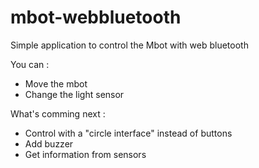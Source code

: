 # mbot-webbluetooth
Simple application to control the Mbot with web bluetooth

You can : 
* Move the mbot
* Change the light sensor

What's comming next : 
* Control with a "circle interface" instead of buttons
* Add buzzer
* Get information from sensors
